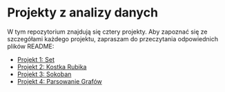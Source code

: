 # Projekty z analizy danych

W tym repozytorium znajdują się cztery projekty. Aby zapoznać się ze szczegółami każdego projektu, zapraszam do przeczytania odpowiednich plików README:

- [Projekt 1: Set](projekt1_README.md)
- [Projekt 2: Kostka Rubika](projekt2_README.md)
- [Projekt 3: Sokoban](projekt3_README.md)
- [Projekt 4: Parsowanie Grafów](projekt4_README.md)
